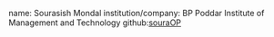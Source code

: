 name: Sourasish Mondal
institution/company: BP Poddar Institute of Management and Technology
github:[souraOP](https://github.com/souraOP)
